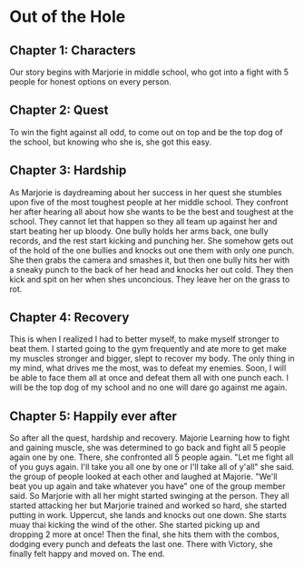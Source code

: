 # Out of the Hole

## Chapter 1: Characters

Our story begins with Marjorie in middle school, who got into a fight with 5 people for honest options on every person. 


## Chapter 2: Quest
To win the fight against all odd, to come out on top and be the top dog of the school, but knowing who she is, she got this easy.

## Chapter 3: Hardship
As Marjorie is daydreaming about her success in her quest she stumbles upon five of the most toughest people at her middle school. They confront her after hearing all about how she wants to be the best and toughest at the school. They cannot let that happen so they all team up against her and start beating her up bloody. One bully holds her arms back, one bully records, and the rest start kicking and punching her. She somehow gets out of the hold of the one bullies and knocks out one them with only one punch. She then grabs the camera and smashes it, but then one bully hits her with a sneaky punch to the back of her head and knocks her out cold. They then kick and spit on her when shes unconcious. They leave her on the grass to rot.

## Chapter 4: Recovery
This is when I realized I had to better myself, to make myself stronger to beat them. I started going to the gym frequently and ate more to get make my muscles stronger and bigger, slept to recover my body. The only thing in my mind, what drives me the most, was to defeat my enemies. Soon, I will be able to face them all at once and defeat them all with one punch each. I will be the top dog of my school and no one will dare go against me again.

## Chapter 5: Happily ever after
So after all the quest, hardship and recovery. Majorie Learning how to fight and gaining muscle, she was determined to go back and fight all 5 people again one by one. There, she confronted all 5 people again. "Let me fight all of you guys again. I'll take you all one by one or I'll take all of y'all" she said. the group of people looked at each other and laughed at Majorie. "We'll beat you up again and take whatever you have" one of the group member said. So Marjorie with all her might started swinging at the person. They all started attacking her but Marjorie trained and worked so hard, she started putting in work. Uppercut, she lands and knocks out one down. She starts muay thai kicking the wind of the other. She started picking up and dropping 2 more at once! Then the final, she hits them with the combos, dodging every punch and defeats the last one. There with Victory, she finally felt happy and moved on. The end.
